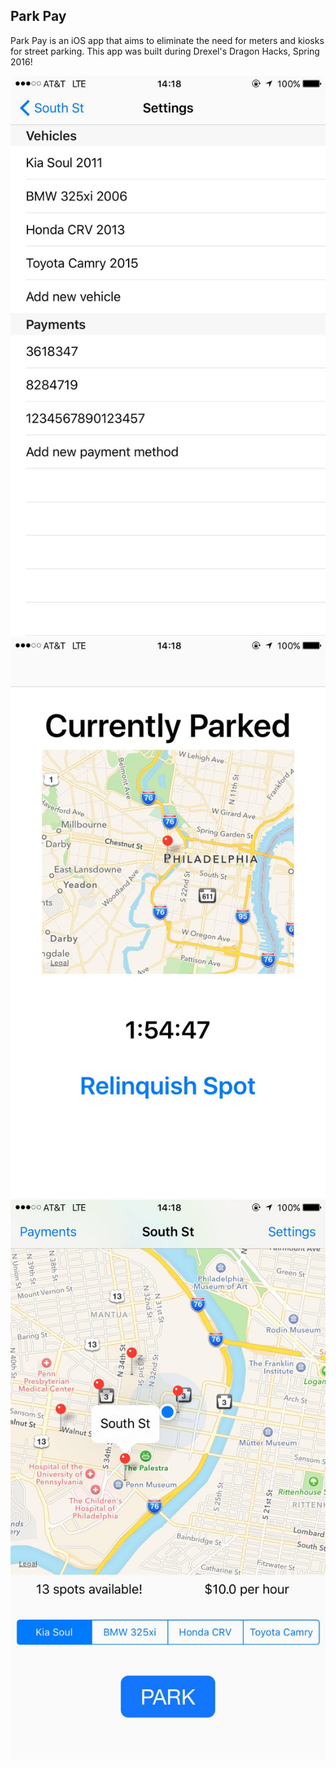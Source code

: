 ## Park Pay

Park Pay is an iOS app that aims to eliminate the need for meters and kiosks for street parking. This app was built during Drexel's Dragon Hacks, Spring 2016!

![Screenshot 1](/screenshots/parkpay-screenshot-1.jpg?raw=true "Screenshot 1")
![Screenshot 2](/screenshots/parkpay-screenshot-2.jpg?raw=true "Screenshot 2")
![Screenshot 3](/screenshots/parkpay-screenshot-3.jpg?raw=true "Screenshot 3")
